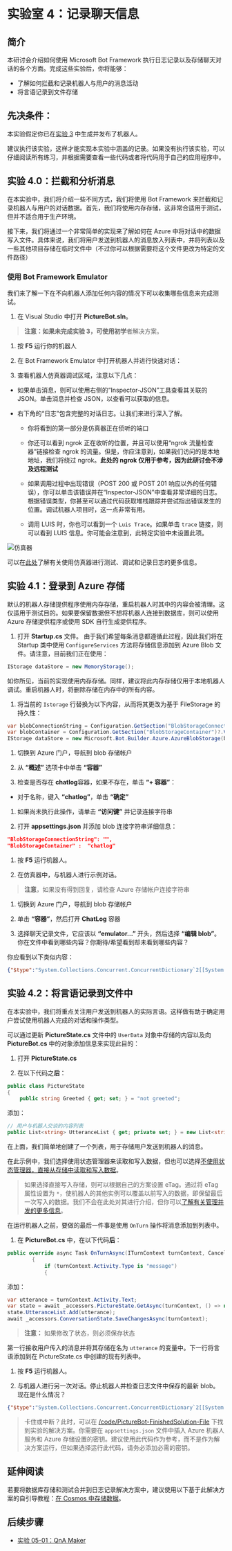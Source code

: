 ﻿# 实验室 4：记录聊天信息

## 简介

本研讨会介绍如何使用 Microsoft Bot Framework 执行日志记录以及存储聊天对话的各个方面。完成这些实验后，你将能够：

- 了解如何拦截和记录机器人与用户的消息活动
- 将言语记录到文件存储

## 先决条件：

本实验假定你已在[实验 3](../Lab3-Basic_Filter_Bot/02-Basic_Filter_Bot.md) 中生成并发布了机器人。

建议执行该实验，这样才能实现本实验中涵盖的记录。如果没有执行该实验，可以仔细阅读所有练习，并根据需要查看一些代码或者将代码用于自己的应用程序中。

## 实验 4.0：拦截和分析消息

在本实验中，我们将介绍一些不同方式，我们将使用 Bot Framework 来拦截和记录机器人与用户的对话数据。首先，我们将使用内存存储，这非常合适用于测试，但并不适合用于生产环境。

接下来，我们将通过一个非常简单的实现来了解如何在 Azure 中将对话中的数据写入文件。具体来说，我们将用户发送到机器人的消息放入列表中，并将列表以及一些其他项目存储在临时文件中（不过你可以根据需要将这个文件更改为特定的文件路径）

### 使用 Bot Framework Emulator

我们来了解一下在不向机器人添加任何内容的情况下可以收集哪些信息来完成测试。

1. 在 Visual Studio 中打开 **PictureBot.sln**。

> **注意：**如果未完成实验 3，可使用**初学**者解决方案。

1. 按 **F5** 运行你的机器人

1. 在 Bot Framework Emulator 中打开机器人并进行快速对话：

1. 查看机器人仿真器调试区域，注意以下几点：

- 如果单击消息，则可以使用右侧的“Inspector-JSON”工具查看其关联的 JSON。单击消息并检查 JSON，以查看可以获取的信息。

- 右下角的“日志”包含完整的对话日志。让我们来进行深入了解。

  - 你将看到的第一部分是仿真器正在侦听的端口

  - 你还可以看到 ngrok 正在收听的位置，并且可以使用“ngrok 流量检查器”链接检查 ngrok 的流量。但是，你应注意到，如果我们访问的是本地地址，我们将绕过 ngrok。**此处的 ngrok 仅用于参考，因为此研讨会不涉及远程测试**

  - 如果调用过程中出现错误（POST 200 或 POST 201 响应以外的任何错误），你可以单击该错误并在“Inspector-JSON”中查看非常详细的日志。根据错误类型，你甚至可以通过代码获取堆栈跟踪并尝试指出错误发生的位置。调试机器人项目时，这一点非常有用。

  - 调用 LUIS 时，你也可以看到一个 `Luis Trace`。如果单击 `trace` 链接，则可以看到 LUIS 信息。你可能会注意到，此特定实验中未设置此项。

![仿真器](../images/emulator.png)

可以在[此处](https://docs.microsoft.com/zh-cn/azure/bot-service/bot-service-debug-emulator?view=azure-bot-service-4.0)了解有关使用仿真器进行测试、调试和记录日志的更多信息。

## 实验 4.1：登录到 Azure 存储

默认的机器人存储提供程序使用内存存储，重启机器人时其中的内容会被清理。这仅适用于测试目的。如果要保留数据但不想将机器人连接到数据库，则可以使用 Azure 存储提供程序或使用 SDK 自行生成提供程序。

1. 打开 **Startup.cs** 文件。  由于我们希望每条消息都遵循此过程，因此我们将在 Startup 类中使用 `ConfigureServices` 方法将存储信息添加到 Azure Blob 文件。请注意，目前我们正在使用：

```csharp
IStorage dataStore = new MemoryStorage();
```

如你所见，当前的实现使用内存存储。同样，建议将此内存存储仅用于本地机器人调试。重启机器人时，将删除存储在内存中的所有内容。

1. 将当前的 `Istorage` 行替换为以下内容，从而将其更改为基于 FileStorage 的持久性：

```csharp
var blobConnectionString = Configuration.GetSection("BlobStorageConnectionString")?.Value;
var blobContainer = Configuration.GetSection("BlobStorageContainer")?.Value;
IStorage dataStore = new Microsoft.Bot.Builder.Azure.AzureBlobStorage(blobConnectionString, blobContainer);
```

1. 切换到 Azure 门户，导航到 blob 存储帐户

1. 从 **“概述”** 选项卡中单击 **“容器”**

1. 检查是否存在 **chatlog**容器，如果不存在，单击 **“+ 容器”**：

- 对于名称，键入 **“chatlog”**，单击 **“确定”**

1. 如果尚未执行此操作，请单击 **“访问键”** 并记录连接字符串

1. 打开 **appsettings.json** 并添加 blob 连接字符串详细信息：

```json
"BlobStorageConnectionString": "",
"BlobStorageContainer" :  "chatlog"
```

1. 按 **F5** 运行机器人。

1. 在仿真器中，与机器人进行示例对话。

> **注意**，如果没有得到回复，请检查 Azure 存储帐户连接字符串

1. 切换到 Azure 门户，导航到 blob 存储帐户

1. 单击 **“容器”**，然后打开 **ChatLog** 容器

1. 选择聊天记录文件，它应该以 **“emulator…”** 开头，然后选择 **“编辑 blob”**。  你在文件中看到哪些内容？你期待/希望看到却未看到哪些内容？

你应看到以下类似内容：

```json
{"$type":"System.Collections.Concurrent.ConcurrentDictionary`2[[System.String, System.Private.CoreLib],[System.Object, System.Private.CoreLib]], System.Collections.Concurrent","DialogState":{"$type":"Microsoft.Bot.Builder.Dialogs.DialogState, Microsoft.Bot.Builder.Dialogs","DialogStack":{"$type":"System.Collections.Generic.List`1[[Microsoft.Bot.Builder.Dialogs.DialogInstance, Microsoft.Bot.Builder.Dialogs]], System.Private.CoreLib","$values":[{"$type":"Microsoft.Bot.Builder.Dialogs.DialogInstance, Microsoft.Bot.Builder.Dialogs","Id":"mainDialog","State":{"$type":"System.Collections.Generic.Dictionary`2[[System.String, System.Private.CoreLib],[System.Object, System.Private.CoreLib]], System.Private.CoreLib","options":null,"values":{"$type":"System.Collections.Generic.Dictionary`2[[System.String, System.Private.CoreLib],[System.Object, System.Private.CoreLib]], System.Private.CoreLib"},"instanceId":"f80db88d-cdea-4b47-a3f6-a5bfa26ed60b","stepIndex":0}}]}},"PictureBotAccessors.PictureState":{"$type":"Microsoft.PictureBot.PictureState, PictureBot","Greeted":"greeted","Search":"","Searching":"no"}}
```

## 实验 4.2：将言语记录到文件中

在本实验中，我们将重点关注用户发送到机器人的实际言语。这样做有助于确定用户尝试使用机器人完成的对话和操作类型。

可以通过更新 **PictureState.cs** 文件中的 `UserData` 对象中存储的内容以及向 **PictureBot.cs** 中的对象添加信息来实现此目的：

1. 打开 **PictureState.cs**

1. 在以下代码之**后**：

```csharp
public class PictureState
{
    public string Greeted { get; set; } = "not greeted";
```

添加：

```csharp
// 用户与机器人交谈的内容列表
public List<string> UtteranceList { get; private set; } = new List<string>();
```

在上面，我们简单地创建了一个列表，用于存储用户发送到机器人的消息。

在此示例中，我们选择使用状态管理器来读取和写入数据，但也可以选择[不使用状态管理器，直接从存储中读取和写入数据](https://docs.microsoft.com/zh-cn/azure/bot-service/bot-builder-howto-v4-storage?view=azure-bot-service-4.0&tabs=csharpechorproperty%2Ccsetagoverwrite%2Ccsetag)。

> 如果选择直接写入存储，则可以根据自己的方案设置 eTag。通过将 eTag 属性设置为 `*`，使机器人的其他实例可以覆盖以前写入的数据，即保留最后一次写入的数据。我们不会在此处对其进行介绍，但你可以[了解有关管理并发的更多信息](https://docs.microsoft.com/zh-cn/azure/bot-service/bot-builder-howto-v4-storage?view=azure-bot-service-4.0&tabs=csharpechorproperty%2Ccsetagoverwrite%2Ccsetag#manage-concurrency-using-etags)。

在运行机器人之前，要做的最后一件事是使用 `OnTurn` 操作将消息添加到列表中。

1. 在 **PictureBot.cs** 中，在以下代码**后**：

```csharp
public override async Task OnTurnAsync(ITurnContext turnContext, CancellationToken cancellationToken = default(CancellationToken))
        {
            if (turnContext.Activity.Type is "message")
            {
```

添加：

```csharp
var utterance = turnContext.Activity.Text;
var state = await _accessors.PictureState.GetAsync(turnContext, () => new PictureState());
state.UtteranceList.Add(utterance);
await _accessors.ConversationState.SaveChangesAsync(turnContext);
```

> **注意：** 如果修改了状态，则必须保存状态

第一行接收用户传入的消息并将其存储在名为 `utterance` 的变量中。下一行将言语添加到在 PictureState.cs 中创建的现有列表中。

1. 按 **F5** 运行机器人。

1. 与机器人进行另一次对话。停止机器人并检查日志文件中保存的最新 blob。现在是什么情况？

```json
{"$type":"System.Collections.Concurrent.ConcurrentDictionary`2[[System.String, System.Private.CoreLib],[System.Object, System.Private.CoreLib]], System.Collections.Concurrent","DialogState":{"$type":"Microsoft.Bot.Builder.Dialogs.DialogState, Microsoft.Bot.Builder.Dialogs","DialogStack":{"$type":"System.Collections.Generic.List`1[[Microsoft.Bot.Builder.Dialogs.DialogInstance, Microsoft.Bot.Builder.Dialogs]], System.Private.CoreLib","$values":[{"$type":"Microsoft.Bot.Builder.Dialogs.DialogInstance, Microsoft.Bot.Builder.Dialogs","Id":"mainDialog","State":{"$type":"System.Collections.Generic.Dictionary`2[[System.String, System.Private.CoreLib],[System.Object, System.Private.CoreLib]], System.Private.CoreLib","options":null,"values":{"$type":"System.Collections.Generic.Dictionary`2[[System.String, System.Private.CoreLib],[System.Object, System.Private.CoreLib]], System.Private.CoreLib"},"instanceId":"f80db88d-cdea-4b47-a3f6-a5bfa26ed60b","stepIndex":0}}]}},"PictureBotAccessors.PictureState":{"$type":"Microsoft.PictureBot.PictureState, PictureBot","Greeted":"greeted","UtteranceList":{"$type":"System.Collections.Generic.List`1[[System.String, System.Private.CoreLib]], System.Private.CoreLib","$values":["help"]},"Search":"","Searching":"no"}}
```

>卡住或中断？此时，可以在 [/code/PictureBot-FinishedSolution-File](./code/PictureBot-FinishedSolution-File) 下找到实验的解决方案。你需要在 `appsettings.json` 文件中插入 Azure 机器人服务和 Azure 存储设置的密钥。建议使用此代码作为参考，而不是作为解决方案运行，但如果选择运行此代码，请务必添加必需的密钥。

## 延伸阅读

若要将数据库存储和测试合并到日志记录解决方案中，建议使用以下基于此解决方案的自引导教程：[在 Cosmos 中存储数据](https://github.com/Azure/LearnAI-Bootcamp/blob/master/lab02.5-logging_chat_conversations/3_Cosmos.md)。

## 后续步骤

- [实验 05-01：QnA Maker](../Lab5-QnA/01-Introduction.md)